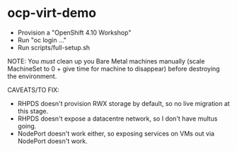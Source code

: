 # ocp-virt-demo

* Provision a "OpenShift 4.10 Workshop"
* Run "oc login ..."
* Run scripts/full-setup.sh

NOTE:  You _must_ clean up you Bare Metal machines manually (scale MachineSet to 0 + give time for machine to disappear) before destroying the environment.

CAVEATS/TO FIX:
* RHPDS doesn't provision RWX storage by default, so no live migration at this stage.
* RHPDS doesn't expose a datacentre network, so I don't have multus going.
* NodePort doesn't work either, so exposing services on VMs out via NodePort doesn't work.


